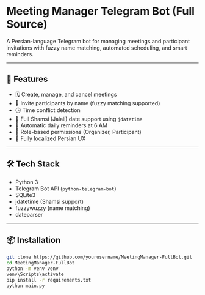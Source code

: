 # Meeting Manager Telegram Bot (Full Source)

A Persian-language Telegram bot for managing meetings and participant invitations with fuzzy name matching, automated scheduling, and smart reminders.

---

## 🚀 Features

- 🗓️ Create, manage, and cancel meetings
- 👥 Invite participants by name (fuzzy matching supported)
- 🕒 Time conflict detection
- 📆 Full Shamsi (Jalali) date support using `jdatetime`
- 🔔 Automatic daily reminders at 6 AM
- 🔐 Role-based permissions (Organizer, Participant)
- 💬 Fully localized Persian UX

---

## 🛠️ Tech Stack

- Python 3
- Telegram Bot API (`python-telegram-bot`)
- SQLite3
- jdatetime (Shamsi support)
- fuzzywuzzy (name matching)
- dateparser

---

## 📦 Installation

```bash
git clone https://github.com/yourusername/MeetingManager-FullBot.git
cd MeetingManager-FullBot
python -m venv venv
venv\Scripts\activate
pip install -r requirements.txt
python main.py
